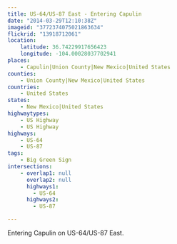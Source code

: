 ```yaml
---
title: US-64/US-87 East - Entering Capulin
date: "2014-03-29T12:10:38Z"
imageid: "3772374075021863634"
flickrid: "13918712061"
location:
    latitude: 36.74229917656423
    longitude: -104.00028037702941
places:
    - Capulin|Union County|New Mexico|United States
counties:
    - Union County|New Mexico|United States
countries:
    - United States
states:
    - New Mexico|United States
highwaytypes:
    - US Highway
    - US Highway
highways:
    - US-64
    - US-87
tags:
    - Big Green Sign
intersections:
    - overlap1: null
      overlap2: null
      highways1:
        - US-64
      highways2:
        - US-87

---
```

Entering Capulin on US-64/US-87 East.